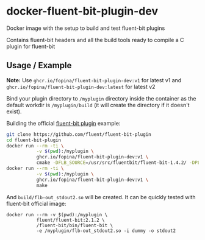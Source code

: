 # docker-fluent-bit-plugin-dev

Docker image with the setup to build and test fluent-bit plugins

Contains fluent-bit headers and all the build tools ready to compile a C plugin for fluent-bit

## Usage / Example

**Note:** Use `ghcr.io/fopina/fluent-bit-plugin-dev:v1` for latest v1 and `ghcr.io/fopina/fluent-bit-plugin-dev:latest` for latest v2

Bind your plugin directory to `/myplugin` directory inside the container as the default workdir is `/myplugin/build` (it will create the directory if it doesn't exist).

Building the official [fluent-bit plugin](https://github.com/fluent/fluent-bit-plugin) example:

```bash
git clone https://github.com/fluent/fluent-bit-plugin
cd fluent-bit-plugin
docker run --rm -ti \
           -v $(pwd):/myplugin \
           ghcr.io/fopina/fluent-bit-plugin-dev:v1 \
           cmake -DFLB_SOURCE=/usr/src/fluentbit/fluent-bit-1.4.2/ -DPLUGIN_NAME=out_stdout2 ../
docker run --rm -ti \
           -v $(pwd):/myplugin \
           ghcr.io/fopina/fluent-bit-plugin-dev:v1 \
           make
```

And `build/flb-out_stdout2.so` will be created. It can be quickly tested with fluent-bit official image:

```
docker run --rm -v $(pwd):/myplugin \
           fluent/fluent-bit:2.1.2 \
           /fluent-bit/bin/fluent-bit \
           -e /myplugin/flb-out_stdout2.so -i dummy -o stdout2
```
